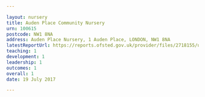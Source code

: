 ```yaml
---

layout: nursery
title: Auden Place Community Nursery
urn: 100615
postcode: NW1 8NA
address: Auden Place Nursery, 1 Auden Place, LONDON, NW1 8NA
latestReportUrl: https://reports.ofsted.gov.uk/provider/files/2718155/urn/100615.pdf
teaching: 1
development: 1
leadership: 1
outcomes: 1
overall: 1
date: 19 July 2017

---
```

